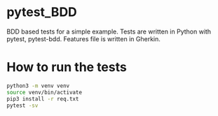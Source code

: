 # pytest_BDD
BDD based tests for a simple example.
Tests are written in Python with pytest, pytest-bdd.
Features file is written in Gherkin.

# How to run the tests 
```sh
python3 -m venv venv 
source venv/bin/activate
pip3 install -r req.txt
pytest -sv
```
